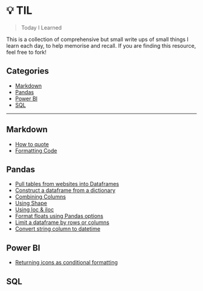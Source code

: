 # :bulb: TIL
> Today I Learned

This is a collection of comprehensive but small write ups of small things I learn each day, to help memorise and recall. If you are finding this resource, feel free to fork!  

## **Categories**

- [Markdown](#markdown)
- [Pandas](#pandas)
- [Power BI](#power-bi)
- [SQL](#sql)

---

## **Markdown**

- [How to quote](Markdown/quote.md)
- [Formatting Code](Markdown/formatting_code.md)

## **Pandas**

- [Pull tables from websites into Dataframes](Pandas/pull_table_from_webpage.md)
- [Construct a dataframe from a dictionary](Pandas/construct_dataframe_from_dictionary.md)
- [Combining Columns](Pandas/combining_columns.md)
- [Using Shape](Pandas/dataframe_shape.md)
- [Using loc & iloc](Pandas/using_loc.md)
- [Format floats using Pandas options](Pandas/float_display_format.md)
- [Limit a dataframe by rows or columns](Pandas/restrict_dataframe_by_rows_columns.md)
- [Convert string column to datetime](Pandas/convert_column_to_datetime.md)

## **Power BI**

- [Returning icons as conditional formatting](PowerBI/returning_icons.md)


## **SQL**
